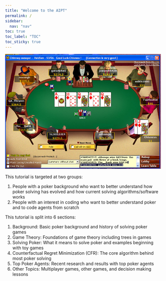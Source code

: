 ```yaml
---
title: "Welcome to the AIPT"
permalink: /
sidebar:
  nav: "nav"
toc: true
toc_label: "TOC"
toc_sticky: true
---
```


![Party Poker](./assets/images/royal.jpg)

This tutorial is targeted at two groups:
1. People with a poker background who want to better understand how poker solving has evolved and how current solving algorithms/software works
2. People with an interest in coding who want to better understand poker and to code agents from scratch 

This tutorial is split into 6 sections: 
1. Background: Basic poker background and history of solving poker games
2. Game Theory: Foundations of game theory including trees in games
3. Solving Poker: What it means to solve poker and examples beginning with toy games
4. Counterfactual Regret Minimization (CFR): The core algorithm behind most poker solving
5. Top Poker Agents: Recent research and results with top poker agents
6. Other Topics: Multiplayer games, other games, and decision making lessons
